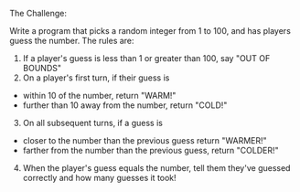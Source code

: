 The Challenge:

Write a program that picks a random integer from 1 to 100, and has players guess the number. The rules are:

1) If a player's guess is less than 1 or greater than 100, say "OUT OF BOUNDS"
2) On a player's first turn, if their guess is
  - within 10 of the number, return "WARM!"
  - further than 10 away from the number, return "COLD!"
3) On all subsequent turns, if a guess is
  - closer to the number than the previous guess return "WARMER!"
  - farther from the number than the previous guess, return "COLDER!"
4) When the player's guess equals the number, tell them they've guessed correctly and how many guesses it took!
